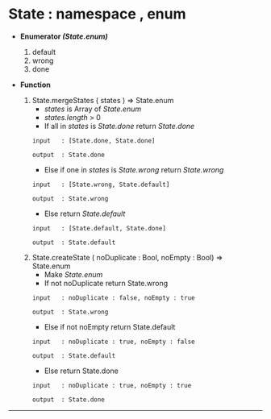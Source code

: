 # State : namespace , enum
- **Enumerator *(State.enum)***
    1. default
    2. wrong
    3. done
    
- **Function**

    1. State.mergeStates ( states ) => State.enum
        * *states* is Array of *State.enum*
        * *states.length* > 0
        * If all in *states* is *State.done* return *State.done*
        ~~~~
        input   : [State.done, State.done]

        output  : State.done
        ~~~~
        * Else if one in *states* is *State.wrong* return *State.wrong*
        ~~~~
        input   : [State.wrong, State.default]

        output  : State.wrong
        ~~~~
        * Else return *State.default*
        ~~~~
        input   : [State.default, State.done]

        output  : State.default
        ~~~~
    2. State.createState ( noDuplicate : Bool, noEmpty : Bool) => State.enum
        * Make *State.enum*
        * If not noDuplicate return State.wrong
        ~~~~
        input   : noDuplicate : false, noEmpty : true

        output  : State.wrong
        ~~~~
        * Else if not noEmpty return State.default
        ~~~~
        input   : noDuplicate : true, noEmpty : false

        output  : State.default
        ~~~~
        * Else return State.done
        ~~~~
        input   : noDuplicate : true, noEmpty : true

        output  : State.done
        ~~~~
---